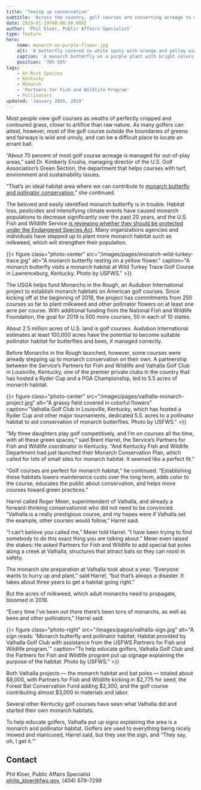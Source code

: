 ```yaml
---
title: 'Teeing up conservation'
subtitle: 'Across the country, golf courses are converting acreage to monarch butterfly habitat'
date: 2019-01-29T00:00:00.000Z
author: 'Phil Kloer, Public Affairs Specialist'
type: feature
hero:
    name: monarch-on-purple-flower.jpg
    alt: 'A butterfly covered in white spots with orange and yellow wings perched on a purple flower.'
    caption: 'A monarch butterfly on a purple plant with bright colors in the background. <a href="https://flic.kr/p/tJrJXf">Photo</a> by Christine Lisiewski.'
    position: '70% 50%'
tags:
    - At-Risk Species
    - Kentucky
    - Monarch
    - 'Partners for Fish and Wildlife Program'
    - Pollinators
updated: 'January 28th, 2019'
---
```


Most people view golf courses as swaths of perfectly cropped and contoured grass, closer to artifice than raw nature. As many golfers can attest, however, most of the golf course outside the boundaries of greens and fairways is wild and unruly, and can be a difficult place to locate an errant ball.

“About 70 percent of most golf course acreage is managed for out-of-play areas,” said Dr. Kimberly Erusha, managing director of the U.S. Golf Association’s Green Section, the department that helps courses with turf, environment and sustainability issues.

“That’s an ideal habitat area where we can contribute to [monarch butterfly and pollinator conservation](https://www.fws.gov/savethemonarch/),” she continued.

The beloved and easily identified monarch butterfly is in trouble. Habitat loss, pesticides and intensifying climate events have caused monarch populations to decrease significantly over the past 20 years, and the U.S. Fish and Wildlife Service [is reviewing whether they should be protected under the Endangered Species Act](https://www.fws.gov/savethemonarch/ssa.html). Many organizations agencies and individuals have stepped up to plant more monarch habitat such as milkweed, which will strengthen their population.

{{< figure class="photo-center" src="/images/pages/monarch-wild-turkey-trace.jpg" alt="A monarch butterfly resting on a yellow flower." caption="A monarch butterfly visits a monarch habitat at Wild Turkey Trace Golf Course in Lawrenceburg, Kentucky. Photo by USFWS." >}}

The USGA helps fund Monarchs in the Rough, an Audubon International project to establish monarch habitats on American golf courses. Since kicking off at the beginning of 2018, the project has commitments from 250 courses so far to plant milkweed and other pollinator flowers on at least one acre per course. With additional funding from the National Fish and Wildlife Foundation, the goal for 2019 is 500 more courses, 50 in each of 10 states.

About 2.5 million acres of U.S. land is golf courses. Audubon International estimates at least 100,000 acres have the potential to become suitable pollinator habitat for butterflies and bees, if managed correctly.

Before Monarchs in the Rough launched, however, some courses were already stepping up to monarch conservation on their own. A partnership between the Service’s Partners for Fish and Wildlife and Valhalla Golf Club in Louisville, Kentucky, one of the premier private clubs in the country that has hosted a Ryder Cup and a PGA Championship, led to 5.5 acres of monarch habitat.

{{< figure class="photo-center" src="/images/pages/valhalla-monarch-project.jpg" alt="A grassy field covered in colorful flowers" caption="Valhalla Golf Club in Louisville, Kentucky, which has hosted a Ryder Cup and other major tournaments, dedicated 5.5. acres to a pollinator habitat to aid conservation of monarch butterflies. Photo by USFWS." >}}

“My three daughters play golf competitively, and I’m on courses all the time, with all these green spaces,” said Brent Harrel, the Service’s Partners for Fish and Wildlife coordinator in Kentucky. “And Kentucky Fish and Wildlife Department had just launched their Monarch Conservation Plan, which called for lots of small sites for monarch habitat. It seemed like a perfect fit.”

“Golf courses are perfect for monarch habitat,” he continued. “Establishing these habitats lowers maintenance costs over the long term, adds color to the course, educates the public about conservation, and helps move courses toward green practices.”

Harrel called Roger Meier, superintendent of Valhalla, and already a forward-thinking conservationist who did not need to be convinced. “Valhalla is a really prestigious course, and my hopes were if Valhalla set the example, other courses would follow,” Harrel said.

“I can’t believe you called me,” Meier told Harrel. “I have been trying to find somebody to do this exact thing you are talking about.” Meier even raised the stakes: He asked Partners for Fish and Wildlife to add special bat poles along a creek at Valhalla, structures that attract bats so they can roost in safety.

The monarch site preparation at Valhalla took about a year. “Everyone wants to hurry up and plant,” said Harrel, “but that’s always a disaster. It takes about three years to get a habitat going right.”

But the acres of milkweed, which adult monarchs need to propagate, bloomed in 2018.

“Every time I’ve been out there there’s been tons of monarchs, as well as bees and other pollinators,” Harrel said.

{{< figure class="photo-right" src="/images/pages/valhalla-sign.jpg" alt="A sign reads: 'Monarch butterfly and pollinator habitat; Habitat provided by Valhalla Golf Club with assistance from the USFWS Partners for Fish and Wildlife program.'" caption="To help educate golfers, Valhalla Golf Club and the Partners for Fish and Wildlife program put up signage explaining the purpose of the habitat. Photo by USFWS." >}}

Both Valhalla projects &mdash; the monarch habitat and bat poles &mdash; totaled about $8,000, with Partners for Fish and Wildlife kicking in $2,775 for seed, the Forest Bat Conservation Fund adding $2,300, and the golf course contributing almost $3,000 in materials and labor.

Several other Kentucky golf courses have seen what Valhalla did and started their own monarch habitats.

To help educate golfers, Valhalla put up signs explaining the area is a monarch and pollinator habitat. Golfers are used to everything being nicely mowed and manicured, Harrel said, but they see the sign, and “They say, oh, I get it.’”

## Contact

Phil Kloer, Public Affairs Specialist  
[philip_kloer@fws.gov](mailto:philip_kloer@fws.gov), (404) 679-7299
